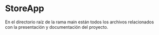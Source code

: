 # StoreApp

En el directorio raíz de la rama main están todos los archivos relacionados con la presentación y documentación del proyecto.
